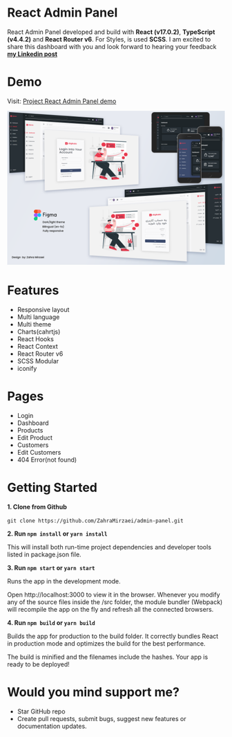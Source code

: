 # React Admin Panel

React Admin Panel developed and build with **React (v17.0.2)**, **TypeScript (v4.4.2)** and **React Router v6**. For Styles, is used **SCSS**.
I am excited to share this dashboard with you and look forward to hearing your feedback [**my Linkedin post**](https://www.linkedin.com/posts/zahramirzaei_responsive-multilanguage-multitheme-activity-6920075757318725634-qRks?utm_source=linkedin_share&utm_medium=member_desktop_web)

# Demo

Visit: [Project React Admin Panel demo](https://admin-panel-portfolio.netlify.app/)

![Figma admin panel sketch](src/assets/images/figma-sketch-v3.png)

# Features

- Responsive layout
- Multi language
- Multi theme
- Charts(cahrtjs)
- React Hooks
- React Context
- React Router v6
- SCSS Modular
- iconify

# Pages

- Login
- Dashboard
- Products
- Edit Product
- Customers
- Edit Customers
- 404 Error(not found)

# Getting Started

**1. Clone from Github**

`git clone https://github.com/ZahraMirzaei/admin-panel.git`

**2. Run `npm install` or `yarn install`**

This will install both run-time project dependencies and developer tools listed in package.json file.

**3. Run `npm start` or `yarn start`**

Runs the app in the development mode.

Open http://localhost:3000 to view it in the browser. Whenever you modify any of the source files inside the /src folder, the module bundler (Webpack) will recompile the app on the fly and refresh all the connected browsers.

**4. Run `npm build` or `yarn build`**

Builds the app for production to the build folder. It correctly bundles React in production mode and optimizes the build for the best performance.

The build is minified and the filenames include the hashes. Your app is ready to be deployed!

# Would you mind support me?

- Star GitHub repo
- Create pull requests, submit bugs, suggest new features or documentation updates.
